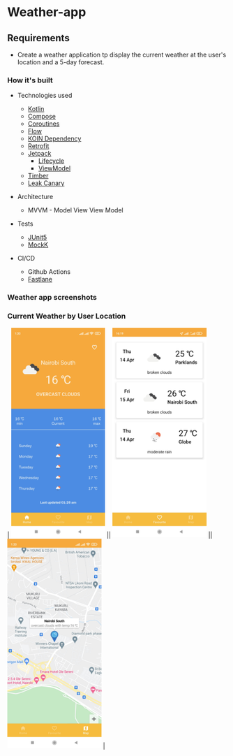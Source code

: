 # Weather-app

Requirements
----

- Create a weather application tp display the current weather at the user's location and a 5-day
  forecast.

### How it's built

* Technologies used
    * [Kotlin](https://kotlinlang.org/)
    * [Compose](https://developer.android.com/jetpack/compose)
    * [Coroutines](https://kotlinlang.org/docs/reference/coroutines-overview.html)
    * [Flow](https://kotlinlang.org/docs/reference/coroutines/flow.html)
    * [KOIN Dependency](https://insert-koin.io/)
    * [Retrofit](https://square.github.io/retrofit/)
    * [Jetpack](https://developer.android.com/jetpack)
        * [Lifecycle](https://developer.android.com/topic/libraries/architecture/lifecycle)
        * [ViewModel](https://developer.android.com/topic/libraries/architecture/viewmodel)
    * [Timber](https://github.com/JakeWharton/timber)
    * [Leak Canary](https://github.com/square/leakcanary)

* Architecture
  * MVVM - Model View View Model

* Tests
  * [JUnit5](https://junit.org/junit5/)
  * [MockK](https://github.com/mockk/mockk)

* CI/CD
  * Github Actions
  * [Fastlane](https://fastlane.tools)

### Weather app screenshots

### Current Weather by User Location

| <img src="current_weather.jpg" height="480">
||  <img src="weather_favourite_list.jpg" height="480">
|| <img src="weather_favourite_map.jpg" height="480"> |
